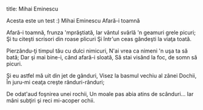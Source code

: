 title: Mihai Eminescu


Acesta este un test :)
Mihai Eminescu
Afară-i toamnă 

Afară-i toamnă, frunza 'mprăştiată,
Iar vântul svârlă 'n geamuri grele picuri;
Şi tu citeşti scrisori din roase plicuri
Şi într'un ceas gândeşti la viaţa toată.

Pierzându-ţi timpul tău cu dulci nimicuri,
N'ai vrea ca nimeni 'n uşa ta să bată;
Dar şi mai bine-i, când afară-i sloată, 
Să stai visând la foc, de somn să picuri.

Şi eu astfel mă uit din jet de gânduri,
Visez la basmul vechiu al zânei Dochii,
În juru-mi ceaţa creşte rânduri-rânduri;

De odat'aud foşnirea unei rochii,
Un moale pas abia atins de scânduri...
Iar mâni subţiri şi reci mi-acoper ochii.
